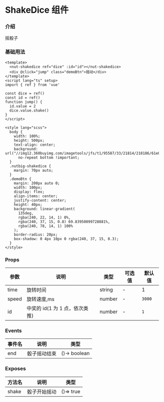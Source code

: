 # ShakeDice 组件

### 介绍

摇骰子

### 基础用法

```vue
<template>
  <nut-shakedice ref="dice" :id="id"></nut-shakedice>
  <div @click="jump" class="demoBtn">摇动</div>
</template>
<script lang="ts" setup>
import { ref } from 'vue'

const dice = ref()
const id = ref()
function jump() {
  id.value = 2
  dice.value.shake()
}
</script>

<style lang="scss">
  body {
    width: 100%;
    height: 500px;
    text-align: center;
    background: url("//img12.360buyimg.com/imagetools/jfs/t1/95587/33/21814/218186/61e0015aE05e5fa32/e367632953cc3633.png")
      no-repeat bottom !important;
  }
  .nutbig-shakedice {
    margin: 70px auto;
  }
  .demoBtn {
    margin: 200px auto 0;
    width: 100px;
    display: flex;
    align-items: center;
    justify-content: center;
    height: 40px;
    background: linear-gradient(
      135deg,
      rgba(240, 22, 14, 1) 0%,
      rgba(240, 37, 15, 0.8) 69.83950099728881%,
      rgba(240, 78, 14, 1) 100%
    );
    border-radius: 20px;
    box-shadow: 0 4px 10px 0 rgba(240, 37, 15, 0.3);
  }
</style>
```

### Props

| 参数  | 说明                          | 类型   | 可选值 | 默认值 |
|-------|-----------------------------|--------|--------|--------|
| time  | 旋转时间                      | string | -      | 1      |
| speed | 旋转速度,ms                   | number | -      | `3000` |
| id    | 中奖的 id(1 为 1 点，依次类推) | number | -      | `1`    |

### Events

| 事件名 | 说明         | 类型         |
|--------|------------|--------------|
| end    | 骰子摇动结束 | ()-> boolean |

### Exposes

| 方法名 | 说明         | 类型      |
|--------|------------|-----------|
| shake  | 骰子开始摇动 | ()=> true |
